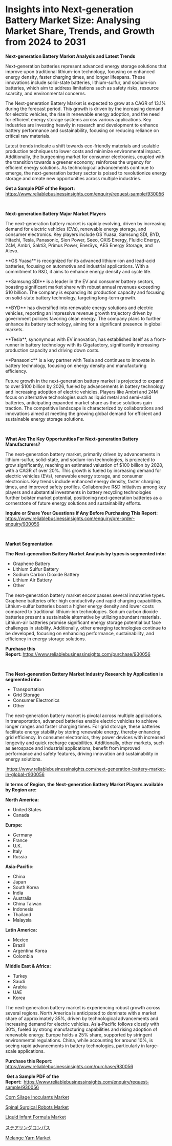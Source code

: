 <p><h1>Insights into Next-generation Battery Market Size: Analysing Market Share, Trends, and Growth from 2024 to 2031</h1></p><p><strong>Next-generation Battery Market Analysis and Latest Trends</strong></p>
<p><p>Next-generation batteries represent advanced energy storage solutions that improve upon traditional lithium-ion technology, focusing on enhanced energy density, faster charging times, and longer lifespans. These innovations include solid-state batteries, lithium-sulfur, and sodium-ion batteries, which aim to address limitations such as safety risks, resource scarcity, and environmental concerns.</p><p>The Next-generation Battery Market is expected to grow at a CAGR of 13.1% during the forecast period. This growth is driven by the increasing demand for electric vehicles, the rise in renewable energy adoption, and the need for efficient energy storage systems across various applications. Key industries are investing heavily in research and development to enhance battery performance and sustainability, focusing on reducing reliance on critical raw materials.</p><p>Latest trends indicate a shift towards eco-friendly materials and scalable production techniques to lower costs and minimize environmental impact. Additionally, the burgeoning market for consumer electronics, coupled with the transition towards a greener economy, reinforces the urgency for efficient energy solutions. As technological advancements continue to emerge, the next-generation battery sector is poised to revolutionize energy storage and create new opportunities across multiple industries.</p></p>
<p><strong>Get a Sample PDF of the Report:&nbsp;</strong> <a href="https://www.reliablebusinessinsights.com/enquiry/request-sample/930056">https://www.reliablebusinessinsights.com/enquiry/request-sample/930056</a></p>
<p>&nbsp;</p>
<p><strong>Next-generation Battery Major Market Players</strong></p>
<p><p>The next-generation battery market is rapidly evolving, driven by increasing demand for electric vehicles (EVs), renewable energy storage, and consumer electronics. Key players include GS Yuasa, Samsung SDI, BYD, Hitachi, Tesla, Panasonic, Sion Power, Seeo, OXIS Energy, Fluidic Energy, 24M, Ambri, Sakti3, Primus Power, EnerSys, AES Energy Storage, and Alevo.</p><p>**GS Yuasa** is recognized for its advanced lithium-ion and lead-acid batteries, focusing on automotive and industrial applications. With a commitment to R&D, it aims to enhance energy density and cycle life. </p><p>**Samsung SDI** is a leader in the EV and consumer battery sectors, boasting significant market share with robust annual revenues exceeding $10 billion. The company is expanding its production capacity and focusing on solid-state battery technology, targeting long-term growth. </p><p>**BYD** has diversified into renewable energy solutions and electric vehicles, reporting an impressive revenue growth trajectory driven by government policies favoring clean energy. The company plans to further enhance its battery technology, aiming for a significant presence in global markets. </p><p>**Tesla**, synonymous with EV innovation, has established itself as a front-runner in battery technology with its Gigafactory, significantly increasing production capacity and driving down costs. </p><p>**Panasonic** is a key partner with Tesla and continues to innovate in battery technology, focusing on energy density and manufacturing efficiency. </p><p>Future growth in the next-generation battery market is projected to expand to over $100 billion by 2026, fueled by advancements in battery technology and increasing adoption of electric vehicles. Players like Ambri and 24M focus on alternative technologies such as liquid metal and semi-solid batteries, anticipating expanded market share as these solutions gain traction. The competitive landscape is characterized by collaborations and innovations aimed at meeting the growing global demand for efficient and sustainable energy storage solutions.</p></p>
<p>&nbsp;</p>
<p><strong>What Are The Key Opportunities For Next-generation Battery Manufacturers?</strong></p>
<p><p>The next-generation battery market, primarily driven by advancements in lithium-sulfur, solid-state, and sodium-ion technologies, is projected to grow significantly, reaching an estimated valuation of $100 billion by 2028, with a CAGR of over 20%. This growth is fueled by increasing demand for electric vehicles (EVs), renewable energy storage, and consumer electronics. Key trends include enhanced energy density, faster charging times, and improved safety profiles. Collaborative R&D initiatives among key players and substantial investments in battery recycling technologies further bolster market potential, positioning next-generation batteries as a cornerstone of future energy solutions and sustainability efforts.</p></p>
<p><strong>Inquire or Share Your Questions If Any Before Purchasing This Report:</strong> <a href="https://www.reliablebusinessinsights.com/enquiry/pre-order-enquiry/930056">https://www.reliablebusinessinsights.com/enquiry/pre-order-enquiry/930056</a></p>
<p>&nbsp;</p>
<p><strong>Market Segmentation</strong></p>
<p><strong>The Next-generation Battery Market Analysis by types is segmented into:</strong></p>
<p><ul><li>Graphene Battery</li><li>Lithium Sulfur Battery</li><li>Sodium Carbon Dioxide Battery</li><li>Lithium Air Battery</li><li>Other</li></ul></p>
<p><p>The next-generation battery market encompasses several innovative types. Graphene batteries offer high conductivity and rapid charging capabilities. Lithium-sulfur batteries boast a higher energy density and lower costs compared to traditional lithium-ion technologies. Sodium carbon dioxide batteries present a sustainable alternative by utilizing abundant materials. Lithium-air batteries promise significant energy storage potential but face challenges in stability. Additionally, other emerging technologies continue to be developed, focusing on enhancing performance, sustainability, and efficiency in energy storage solutions.</p></p>
<p><strong>Purchase this Report:&nbsp;</strong><a href="https://www.reliablebusinessinsights.com/purchase/930056">https://www.reliablebusinessinsights.com/purchase/930056</a></p>
<p>&nbsp;</p>
<p><strong>The Next-generation Battery Market Industry Research by Application is segmented into:</strong></p>
<p><ul><li>Transportation</li><li>Grid Storage</li><li>Consumer Electronics</li><li>Other</li></ul></p>
<p><p>The next-generation battery market is pivotal across multiple applications. In transportation, advanced batteries enable electric vehicles to achieve longer ranges and faster charging times. For grid storage, these batteries facilitate energy stability by storing renewable energy, thereby enhancing grid efficiency. In consumer electronics, they power devices with increased longevity and quick recharge capabilities. Additionally, other markets, such as aerospace and industrial applications, benefit from improved performance and safety features, driving innovation and sustainability in energy solutions.</p></p>
<p><a href="https://www.reliablebusinessinsights.com/next-generation-battery-market-in-global-r930056">&nbsp;https://www.reliablebusinessinsights.com/next-generation-battery-market-in-global-r930056</a></p>
<p><strong>In terms of Region, the Next-generation Battery Market Players available by Region are:</strong></p>
<p>
    <p> <strong> North America: </strong>
        <ul>
            <li>United States</li>
            <li>Canada</li>
        </ul>
        </p> 
    <p> <strong> Europe: </strong>
        <ul>
            <li>Germany</li>
            <li>France</li>
            <li>U.K.</li>
            <li>Italy</li>
            <li>Russia</li>
        </ul>
        </p> 
    <p> <strong> Asia-Pacific: </strong>
        <ul>
            <li>China</li>
            <li>Japan</li>
            <li>South Korea</li>
            <li>India</li>
            <li>Australia</li>
            <li>China Taiwan</li>
            <li>Indonesia</li>
            <li>Thailand</li>
            <li>Malaysia</li>
        </ul>
        </p> 
    <p> <strong> Latin America: </strong>
        <ul>
            <li>Mexico</li>
            <li>Brazil</li>
            <li>Argentina Korea</li>
            <li>Colombia</li>
        </ul>
        </p> 
    <p> <strong> Middle East & Africa: </strong>
        <ul>
            <li>Turkey</li>
            <li>Saudi</li>
            <li>Arabia</li>
            <li>UAE</li>
            <li>Korea</li>
        </ul>
    </p>
    </p>
<p><p>The next-generation battery market is experiencing robust growth across several regions. North America is anticipated to dominate with a market share of approximately 35%, driven by technological advancements and increasing demand for electric vehicles. Asia-Pacific follows closely with 30%, fueled by strong manufacturing capabilities and rising adoption of renewable energy. Europe holds a 25% share, supported by stringent environmental regulations. China, while accounting for around 10%, is seeing rapid advancements in battery technologies, particularly in large-scale applications.</p></p>
<p><strong>Purchase this Report: </strong><a href="https://www.reliablebusinessinsights.com/purchase/930056">https://www.reliablebusinessinsights.com/purchase/930056</a></p>
<p>&nbsp;<strong>Get a Sample PDF of the Report:&nbsp;&nbsp;</strong><a href="https://www.reliablebusinessinsights.com/enquiry/request-sample/930056">https://www.reliablebusinessinsights.com/enquiry/request-sample/930056</a></p>
<p><strong></strong></p>
<p><p><a href="https://issuu.com/reportprime-2/docs/corn-silage-inoculants-market-size-_bd5749660b41a6">Corn Silage Inoculants Market</a></p><p><a href="https://www.linkedin.com/pulse/spinal-surgical-robots-market-global-regional-analysis-duyxc?trackingId=QQAT33TRRXyF35yVOHI3Cg%3D%3D">Spinal Surgical Robots Market</a></p><p><a href="https://medium.com/@alicemcglynn2022/liquid-infant-formula-market-global-market-insights-and-sales-trends-2024-to-2031-d363d6ed8977">Liquid Infant Formula Market</a></p><p><a href="https://medium.com/@evekerluke2023/steering-compasses-market-%E3%81%AF-%E3%82%B3%E3%82%B9%E3%83%88%E7%AE%A1%E7%90%86%E3%81%A8%E5%8A%B9%E7%8E%87%E5%90%91%E4%B8%8A%E3%82%92%E5%84%AA%E5%85%88%E3%81%97%E3%81%BE%E3%81%99-%E3%81%95%E3%82%89%E3%81%AB-%E5%A0%B1%E5%91%8A%E6%9B%B8%E3%81%AF%E5%B8%82%E5%A0%B4%E3%81%AE%E9%9C%80%E8%A6%81%E9%9D%A2%E3%81%A8%E4%BE%9B%E7%B5%A6%E9%9D%A2%E3%81%AE%E4%B8%A1%E6%96%B9%E3%82%92%E3%82%AB%E3%83%90%E3%83%BC%E3%81%97%E3%81%A6%E3%81%84%E3%81%BE%E3%81%99-steering-compasses-629edfd0db4a">ステアリングコンパス</a></p><p><a href="https://medium.com/@alan.ball8990/the-melange-yarn-market-report-analyzes-important-operational-and-performance-data-so-one-may-3baa60e1c1ee">Melange Yarn Market</a></p></p>